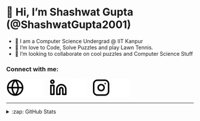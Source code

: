 # 👋 Hi, I’m Shashwat Gupta (@ShashwatGupta2001)

- 👀 I am a Computer Science Undergrad @ IIT Kanpur 
- 🌱 I’m love to Code, Solve Puzzles and play Lawn Tennis.
- 💞️ I’m looking to collaborate on cool puzzles and Computer Science Stuff

### Connect with me:

[![website](./img/globe-light.svg)](https://home.iitk.ac.in/~shashwatg20/#gh-light-mode-only)
[![website](./img/globe-dark.svg)](https://home.iitk.ac.in/~shashwatg20/#gh-dark-mode-only)
&nbsp;&nbsp;
[![website](./img/linkedin-light.svg)](https://www.linkedin.com/in/shashwat-gupta-686ba71b8/#gh-light-mode-only)
[![website](./img/linkedin-dark.svg)](https://www.linkedin.com/in/shashwat-gupta-686ba71b8/#gh-dark-mode-only)
&nbsp;&nbsp;
[![website](./img/instagram-light.svg)](https://www.instagram.com/shashwat_gupta2001/#gh-light-mode-only)
[![website](./img/instagram-dark.svg)](https://www.instagram.com/shashwat_gupta2001/#gh-dark-mode-only)

---


<details>
  <summary>:zap: GitHub Stats</summary>

  <img align="left" alt="Shashwat Gupta's GitHub Stats" src="https://github-readme-stats.vercel.app/api?username=ShashwatGupta2001&show_icons=true&hide_border=false&title_color=ff652f&icon_color=FFE400&bg_color=09131B&text_color=ffffff&border_color=0c1a25" />

</details>

[website]: https://home.iitk.ac.in/~shashwatg20/
[instagram]: https://www.instagram.com/shashwat_gupta2001/
[linkedin]: https://www.linkedin.com/in/shashwat-gupta-686ba71b8/
